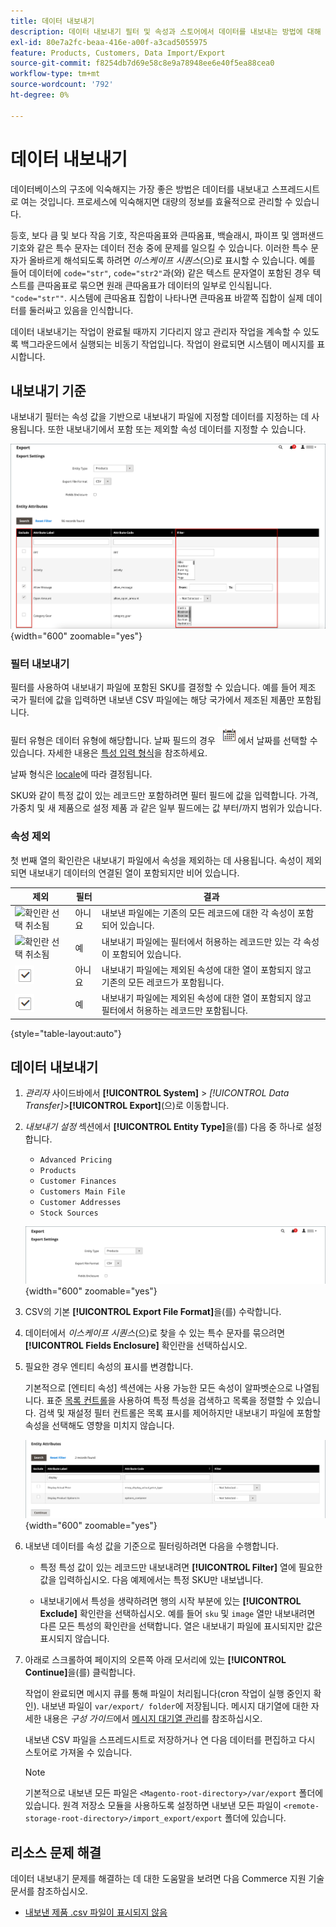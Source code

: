 ```yaml
---
title: 데이터 내보내기
description: 데이터 내보내기 필터 및 속성과 스토어에서 데이터를 내보내는 방법에 대해 알아봅니다.
exl-id: 80e7a2fc-beaa-416e-a00f-a3cad5055975
feature: Products, Customers, Data Import/Export
source-git-commit: f8254db7d69e58c8e9a78948ee6e40f5ea88cea0
workflow-type: tm+mt
source-wordcount: '792'
ht-degree: 0%

---
```


# 데이터 내보내기

데이터베이스의 구조에 익숙해지는 가장 좋은 방법은 데이터를 내보내고 스프레드시트로 여는 것입니다. 프로세스에 익숙해지면 대량의 정보를 효율적으로 관리할 수 있습니다.

등호, 보다 큼 및 보다 작음 기호, 작은따옴표와 큰따옴표, 백슬래시, 파이프 및 앰퍼샌드 기호와 같은 특수 문자는 데이터 전송 중에 문제를 일으킬 수 있습니다. 이러한 특수 문자가 올바르게 해석되도록 하려면 _이스케이프 시퀀스_(으)로 표시할 수 있습니다. 예를 들어 데이터에 `code="str"`, `code="str2"`과(와) 같은 텍스트 문자열이 포함된 경우 텍스트를 큰따옴표로 묶으면 원래 큰따옴표가 데이터의 일부로 인식됩니다. `"code="str""`. 시스템에 큰따옴표 집합이 나타나면 큰따옴표 바깥쪽 집합이 실제 데이터를 둘러싸고 있음을 인식합니다.

데이터 내보내기는 작업이 완료될 때까지 기다리지 않고 관리자 작업을 계속할 수 있도록 백그라운드에서 실행되는 비동기 작업입니다. 작업이 완료되면 시스템이 메시지를 표시합니다.

## 내보내기 기준

내보내기 필터는 속성 값을 기반으로 내보내기 파일에 지정할 데이터를 지정하는 데 사용됩니다. 또한 내보내기에서 포함 또는 제외할 속성 데이터를 지정할 수 있습니다.

![데이터 내보내기 기준](./assets/data-export-entity-attributes-exclude.png){width="600" zoomable="yes"}

### 필터 내보내기

필터를 사용하여 내보내기 파일에 포함된 SKU를 결정할 수 있습니다. 예를 들어 제조 국가 필터에 값을 입력하면 내보낸 CSV 파일에는 해당 국가에서 제조된 제품만 포함됩니다.

필터 유형은 데이터 유형에 해당합니다. 날짜 필드의 경우 ![달력 아이콘](../assets/icon-calendar.png)에서 날짜를 선택할 수 있습니다. 자세한 내용은 [특성 입력 형식](../catalog/attributes-input-types.md)을 참조하세요.

날짜 형식은 [locale](../getting-started/store-details.md#locale-options)에 따라 결정됩니다.

SKU와 같이 특정 값이 있는 레코드만 포함하려면 필터 필드에 값을 입력합니다. 가격, 가중치 및 새 제품으로 설정 제품 과 같은 일부 필드에는 값 부터/까지 범위가 있습니다.

### 속성 제외

첫 번째 열의 확인란은 내보내기 파일에서 속성을 제외하는 데 사용됩니다. 속성이 제외되면 내보내기 데이터의 연결된 열이 포함되지만 비어 있습니다.

| 제외 | 필터 | 결과 |
|--- |--- |--- |
| ![확인란 선택 취소됨](../assets/checkbox-clear.png) | 아니요 | 내보낸 파일에는 기존의 모든 레코드에 대한 각 속성이 포함되어 있습니다. |
| ![확인란 선택 취소됨](../assets/checkbox-clear.png) | 예 | 내보내기 파일에는 필터에서 허용하는 레코드만 있는 각 속성이 포함되어 있습니다. |
| ![선택한 확인란](../assets/checkbox-selected.png) | 아니요 | 내보내기 파일에는 제외된 속성에 대한 열이 포함되지 않고 기존의 모든 레코드가 포함됩니다. |
| ![선택한 확인란](../assets/checkbox-selected.png) | 예 | 내보내기 파일에는 제외된 속성에 대한 열이 포함되지 않고 필터에서 허용하는 레코드만 포함됩니다. |

{style="table-layout:auto"}

## 데이터 내보내기

1. _관리자_ 사이드바에서 **[!UICONTROL System]** > _[!UICONTROL Data Transfer]_>**[!UICONTROL Export]**(으)로 이동합니다.

1. _내보내기 설정_ 섹션에서 **[!UICONTROL Entity Type]**&#x200B;을(를) 다음 중 하나로 설정합니다.

   - `Advanced Pricing`
   - `Products`
   - `Customer Finances`
   - `Customers Main File`
   - `Customer Addresses`
   - `Stock Sources`

   ![데이터 내보내기 설정](./assets/data-export-settings.png){width="600" zoomable="yes"}

1. CSV의 기본 **[!UICONTROL Export File Format]**&#x200B;을(를) 수락합니다.

1. 데이터에서 _이스케이프 시퀀스_(으)로 찾을 수 있는 특수 문자를 묶으려면 **[!UICONTROL Fields Enclosure]** 확인란을 선택하십시오.

1. 필요한 경우 엔티티 속성의 표시를 변경합니다.

   기본적으로 [엔티티 속성] 섹션에는 사용 가능한 모든 속성이 알파벳순으로 나열됩니다. 표준 [목록 컨트롤](../getting-started/admin-grid-controls.md)을 사용하여 특정 특성을 검색하고 목록을 정렬할 수 있습니다. 검색 및 재설정 필터 컨트롤은 목록 표시를 제어하지만 내보내기 파일에 포함할 속성을 선택해도 영향을 미치지 않습니다.

   ![필터링된 엔터티 특성 데이터 내보내기](./assets/data-export-filter-entity-attributes.png){width="600" zoomable="yes"}

1. 내보낸 데이터를 속성 값을 기준으로 필터링하려면 다음을 수행합니다.

   - 특정 특성 값이 있는 레코드만 내보내려면 **[!UICONTROL Filter]** 열에 필요한 값을 입력하십시오. 다음 예제에서는 특정 SKU만 내보냅니다.

   - 내보내기에서 특성을 생략하려면 행의 시작 부분에 있는 **[!UICONTROL Exclude]** 확인란을 선택하십시오. 예를 들어 `sku` 및 `image` 열만 내보내려면 다른 모든 특성의 확인란을 선택합니다. 열은 내보내기 파일에 표시되지만 값은 표시되지 않습니다.

1. 아래로 스크롤하여 페이지의 오른쪽 아래 모서리에 있는 **[!UICONTROL Continue]**&#x200B;을(를) 클릭합니다.

   작업이 완료되면 메시지 큐를 통해 파일이 처리됩니다(cron 작업이 실행 중인지 확인). 내보낸 파일이 `var/export/ folder`에 저장됩니다. 메시지 대기열에 대한 자세한 내용은 _구성 가이드_&#x200B;에서 [메시지 대기열 관리](https://experienceleague.adobe.com/docs/commerce-operations/configuration-guide/message-queues/manage-message-queues.html)를 참조하십시오.

   내보낸 CSV 파일을 스프레드시트로 저장하거나 연 다음 데이터를 편집하고 다시 스토어로 가져올 수 있습니다.

   >[!NOTE]
   >
   >기본적으로 내보낸 모든 파일은 `<Magento-root-directory>/var/export` 폴더에 있습니다. 원격 저장소 모듈을 사용하도록 설정하면 내보낸 모든 파일이 `<remote-storage-root-directory>/import_export/export` 폴더에 있습니다.

## 리소스 문제 해결

데이터 내보내기 문제를 해결하는 데 대한 도움말을 보려면 다음 Commerce 지원 기술 문서를 참조하십시오.

- [내보낸 제품 .csv 파일이 표시되지 않음](https://experienceleague.adobe.com/docs/commerce-knowledge-base/kb/troubleshooting/miscellaneous/exported-products-.csv-file-does-not-appear.html)
